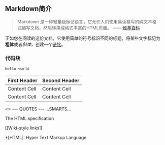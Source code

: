 ## Markdown简介

> Markdown 是一种轻量级标记语言，它允许人们使用易读易写的纯文本格式编写文档，然后转换成格式丰富的HTML页面。    —— [维基百科](https://zh.wikipedia.org/wiki/Markdown)

正如您在阅读的这份文档，它使用简单的符号标识不同的标题，将某些文字标记为**粗体**或者*斜体*，创建一个[链接](http://www.example.com)。 


### 代码块
```
hello world
```

First Header  | Second Header
------------- | -------------
Content Cell  | Content Cell
Content Cell  | Content Cell

<<QUOTES>>
--- QUOTES ---
...SMARTS...


The HTML specification


[[Wiki-style links]]

*[HTML]: Hyper Text Markup Language

